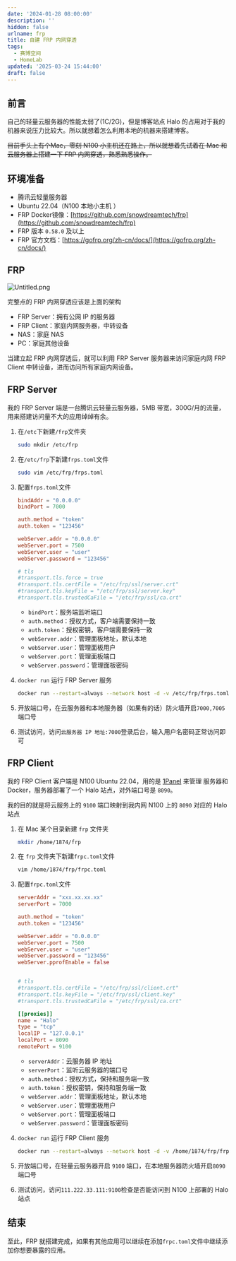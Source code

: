```yaml
---
date: '2024-01-28 08:00:00'
description: ''
hidden: false
urlname: frp
title: 自建 FRP 内网穿透
tags:
  - 赛博空间
  - HomeLab
updated: '2025-03-24 15:44:00'
draft: false
---
```


## 前言


自己的轻量云服务器的性能太弱了(1C/2G)，但是博客站点 Halo 的占用对于我的机器来说压力比较大。所以就想着怎么利用本地的机器来搭建博客。


~~目前手头上有个Mac，零刻 N100 小主机还在路上，所以就想着先试着在 Mac 和云服务器上搭建一下 FRP 内网穿透，熟悉熟悉操作。~~


## 环境准备

- 腾讯云轻量服务器
- Ubuntu 22.04（N100 本地小主机 ）
- FRP Docker镜像：[https://github.com/snowdreamtech/frp](https://github.com/snowdreamtech/frp)
- FRP 版本 `0.58.0` 及以上
- FRP 官方文档：[https://gofrp.org/zh-cn/docs/](https://gofrp.org/zh-cn/docs/)

## FRP


![Untitled.png](https://image.cody.fan/blog/c58a08d4a06214a0375a7db196632503.png)


完整点的 FRP 内网穿透应该是上面的架构

- FRP Server：拥有公网 IP 的服务器
- FRP Client：家庭内网服务器，中转设备
- NAS：家庭 NAS
- PC：家庭其他设备

当建立起 FRP 内网穿透后，就可以利用 FRP Server 服务器来访问家庭内网 FRP Client 中转设备，进而访问所有家庭内网设备。


## FRP Server


我的 FRP Server 端是一台腾讯云轻量云服务器，5MB 带宽，300G/月的流量，用来搭建访问量不大的应用绰绰有余。

1. 在`/etc`下新建`/frp`文件夹

	```bash
	sudo mkdir /etc/frp
	```

2. 在`/etc/frp`下新建`frps.toml`文件

	```bash
	sudo vim /etc/frp/frps.toml
	```

3. 配置`frps.toml`文件

	```toml
	bindAddr = "0.0.0.0"
	bindPort = 7000
	
	auth.method = "token"
	auth.token = "123456"
	
	webServer.addr = "0.0.0.0"
	webServer.port = 7500
	webServer.user = "user"
	webServer.password = "123456"
	
	# tls
	#transport.tls.force = true
	#transport.tls.certFile = "/etc/frp/ssl/server.crt"
	#transport.tls.keyFile = "/etc/frp/ssl/server.key"
	#transport.tls.trustedCaFile = "/etc/frp/ssl/ca.crt"
	
	```

	- `bindPort`：服务端监听端口
	- `auth.method`：授权方式，客户端需要保持一致
	- `auth.token`：授权密钥，客户端需要保持一致
	- `webServer.addr`：管理面板地址，默认本地
	- `webServer.user`：管理面板用户
	- `webServer.port`：管理面板端口
	- `webServer.password`：管理面板密码
4. `docker run` 运行 FRP Server 服务

	```bash
	docker run --restart=always --network host -d -v /etc/frp/frps.toml:/etc/frp/frps.toml --name frps snowdreamtech/frps
	```

5. 开放端口号，在云服务器和本地服务器（如果有的话）防火墙开启`7000,7005`端口号
6. 测试访问，访问`云服务器 IP 地址:7000`登录后台，输入用户名密码正常访问即可

## FRP Client


我的 FRP Client 客户端是  N100 Ubuntu 22.04，用的是 [1Panel](https://1panel.cn/) 来管理 服务器和 Docker，服务器部署了一个 Halo 站点，对外端口号是 `8090`。


我的目的就是将云服务上的 `9100` 端口映射到我内网 N100 上的 `8090` 对应的 Halo 站点

1. 在 Mac 某个目录新建 `frp` 文件夹

	```bash
	mkdir /home/1874/frp
	```

2. 在 `frp` 文件夹下新建`frpc.toml`文件

	```bash
	vim /home/1874/frp/frpc.toml
	```

3. 配置`frpc.toml`文件

	```toml
	serverAddr = "xxx.xx.xx.xx"
	serverPort = 7000
	
	auth.method = "token"
	auth.token = "123456"
	
	webServer.addr = "0.0.0.0"
	webServer.port = 7500
	webServer.user = "user"
	webServer.password = "123456"
	webServer.pprofEnable = false
	
	
	# tls
	#transport.tls.certFile = "/etc/frp/ssl/client.crt"
	#transport.tls.keyFile = "/etc/frp/ssl/client.key"
	#transport.tls.trustedCaFile = "/etc/frp/ssl/ca.crt"
	
	[[proxies]]
	name = "Halo"
	type = "tcp"
	localIP = "127.0.0.1"
	localPort = 8090
	remotePort = 9100
	```

	- `serverAddr`：云服务器 IP 地址
	- `serverPort`：监听云服务器的端口号
	- `auth.method`：授权方式，保持和服务端一致
	- `auth.token`：授权密钥，保持和服务端一致
	- `webServer.addr`：管理面板地址，默认本地
	- `webServer.user`：管理面板用户
	- `webServer.port`：管理面板端口
	- `webServer.password`：管理面板密码
4. `docker run` 运行 FRP Client 服务

	```bash
	docker run --restart=always --network host -d -v /home/1874/frp/frpc.toml:/etc/frp/frpc.toml --name frpc snowdreamtech/frpc
	```

5. 开放端口号，在轻量云服务器开启 `9100` 端口，在本地服务器防火墙开启`8090`端口号
6. 测试访问，访问`111.222.33.111:9100`检查是否能访问到 N100 上部署的 Halo 站点

## 结束


至此，FRP 就搭建完成，如果有其他应用可以继续在添加`frpc.toml`文件中继续添加你想要暴露的应用。

